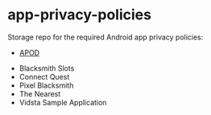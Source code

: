 # app-privacy-policies

Storage repo for the required Android app privacy policies:

- [APOD](/privacy-policy/apod.html)

* Blacksmith Slots
* Connect Quest
* Pixel Blacksmith
* The Nearest
* Vidsta Sample Application
